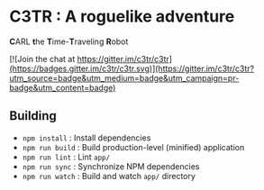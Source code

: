 # C3TR : A roguelike adventure

**C**ARL **t**he **T**ime-**T**raveling **R**obot

[![Join the chat at https://gitter.im/c3tr/c3tr](https://badges.gitter.im/c3tr/c3tr.svg)](https://gitter.im/c3tr/c3tr?utm_source=badge&utm_medium=badge&utm_campaign=pr-badge&utm_content=badge)

## Building

- `npm install` : Install dependencies
- `npm run build` : Build production-level (minified) application
- `npm run lint` : Lint `app/`
- `npm run sync` : Synchronize NPM dependencies
- `npm run watch` : Build and watch `app/` directory
